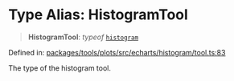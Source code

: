 # Type Alias: HistogramTool

> **HistogramTool**: *typeof* [`histogram`](../variables/histogram.md)

Defined in: [packages/tools/plots/src/echarts/histogram/tool.ts:83](https://github.com/GeoDaCenter/openassistant/blob/bf312b357cb340f1f76fa8b62441fb39bcbce0ce/packages/tools/plots/src/echarts/histogram/tool.ts#L83)

The type of the histogram tool.
